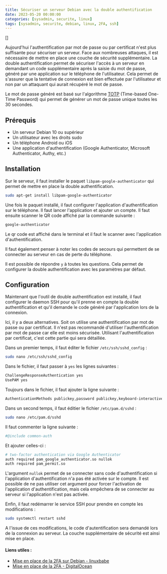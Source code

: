 ```yaml
---
title: Sécuriser un serveur Debian avec la double authentification
date: 2023-05-20 00:00:00  
categories: [sysadmin, securite, linux]
tags: [sysadmin, securite, debian, linux, 2FA, ssh]
---
```


[]

Aujourd'hui l'authentification par mot de passe ou par certificat n'est plus suffisante pour sécuriser un serveur. Face aux nombreuses attaques, il est nécessaire de mettre en place une couche de sécurité supplémentaire. La double authentification permet de sécuriser l'accès à un serveur en demandant un code supplémentaire après la saisie du mot de passe, généré par une application sur le téléphone de l'utilisateur. Cela permet de s'assurer que la tentative de connexion est bien effectuée par l'utilisateur et non par un attaquant qui aurait récupéré le mot de passe.

Le mot de passe généré est basé sur l'algorithme [TOTP](https://en.wikipedia.org/wiki/Time-based_one-time_password) (Time-based One-Time Password) qui permet de générer un mot de passe unique toutes les 30 secondes. 

## Prérequis

- Un serveur Debian 10 ou supérieur
- Un utilisateur avec les droits sudo
- Un téléphone Android ou iOS
- Une application d'authentification (Google Authenticator, Microsoft Authenticator, Authy, etc.)

## Installation

Sur le serveur, il faut installer le paquet `libpam-google-authenticator` qui permet de mettre en place la double authentification.

```bash
sudo apt-get install libpam-google-authenticator
```

Une fois le paquet installé, il faut configurer l'application d'authentification sur le téléphone. Il faut lancer l'application et ajouter un compte. Il faut ensuite scanner le QR code affiché par la commande suivante :

```bash
google-authenticator
```

Le qr code est affiché dans le terminal et il faut le scanner avec l'application d'authentification. 

Il faut également penser à noter les codes de secours qui permettent de se connecter au serveur en cas de perte du téléphone.

Il est possible de répondre `y` à toutes les questions. Cela permet de configurer la double authentification avec les paramètres par défaut. 

## Configuration

Maintenant que l'outil de double authentification est installé, il faut configurer le daemon SSH pour qu'il prenne en compte la double authentification et qu'il demande le code généré par l'application lors de la connexion.

Ici, il y a deux alternatives. Soit on utilise une authentification par mot de passe ou par certificat. Il n'est pas recommandé d'utiliser l'authentification par mot de passe car elle est moins sécurisée. Utilisant l'authentification par certificat, c'est cette partie qui sera détaillée.

Dans un premier temps, il faut éditer le fichier `/etc/ssh/sshd_config` : 

```bash
sudo nano /etc/ssh/sshd_config
```

Dans le fichier, il faut passer à `yes` les lignes suivantes :

```bash
ChallengeResponseAuthentication yes
UsePAM yes
```

Toujours dans le fichier, il faut ajouter la ligne suivante :

```bash
AuthenticationMethods publickey,password publickey,keyboard-interactive
```

Dans un second temps, il faut éditier le fichier `/etc/pam.d/sshd` :

```bash
sudo nano /etc/pam.d/sshd
```

Il faut commenter la ligne suivante :

```bash
#@include common-auth
```

Et ajouter celles-ci :

```bash
# two-factor authentication via Google Authenticator
auth required pam_google_authenticator.so nullok
auth required pam_permit.so
```

L'argument `nullok` permet de se connecter sans code d'authentification si l'application d'authentification n'a pas été activée sur le compte. Il est possible de ne pas utiliser cet argument pour forcer l'activation de l'application d'authentification, mais cela empêchera de se connecter au serveur si l'application n'est pas activée.

Enfin, il faut redémarrer le service SSH pour prendre en compte les modifications :

```bash
sudo systemctl restart sshd
```

A l'issue de ces modifications, le code d'autentification sera demandé lors de la connexion au serveur. La couche supplémentaire de sécurité est ainsi mise en place.

#### Liens utiles : 

- [Mise en place de la 2FA sur Debian - linuxbabe](https://www.linuxbabe.com/debian/ssh-two-factor-authentication-debian)
- [Mise en place de la 2FA - DigitalOcean](https://www.digitalocean.com/community/tutorials/how-to-set-up-multi-factor-authentication-for-ssh-on-ubuntu-20-04)